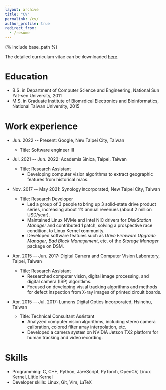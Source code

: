 ```yaml
---
layout: archive
title: "CV"
permalink: /cv/
author_profile: true
redirect_from:
  - /resume
---
```


{% include base_path %}

The detailed curriculum vitae can be downloaded [here](/files/cswong_cv.pdf).

Education
======
* B.S. in Department of Computer Science and Engineering, National Sun Yat-sen University, 2011
* M.S. in Graduate Institute of Biomedical Electronics and Bioinformatics, National Taiwan University, 2015

Work experience
======
* Jun. 2022 -- Present: Google, New Taipei City, Taiwan
  * Title: Software engineer III

* Jul. 2021 -- Jun. 2022: Academia Sinica, Taipei, Taiwan
  * Title: Research Assistant
    * Developing computer vision algorithms to extract geographic features from historical maps.

* Nov. 2017 -- May 2021: Synology Incorporated, New Taipei City, Taiwan
  * Title: Research Developer
    * Led a group of 3 people to bring up 3 solid-state drive product series, increasing about 1% annual revenues (about 2 million USD/year).
    * Maintained Linux NVMe and Intel NIC drivers for _DiskStation Manager_ and contributed 1 patch, solving a prospective race condition, to Linux Kernel community.
    * Developed software features such as _Drive Firmware Upgrade Manager_, _Bad Block Management_, etc. of the _Storage Manager_ package on DSM.
  
* Apr. 2015 -- Jun. 2017: Digital Camera and Computer Vision Laboratory, Taipei, Taiwan
  * Title: Research Assistant
    * Researched computer vision, digital image processing, and digital camera (ISP) algorithms.
    * Focused on developing visual tracking algorithms and methods for defect inspection from X-ray images of printed circuit boards.

* Apr. 2015 -- Jul. 2017: Lumens Digital Optics Incorporated, Hsinchu, Taiwan
  * Title: Technical Consultant Assistant
    * Analyzed computer vision algorithms, including stereo camera calibration, colored filter array interpolation, etc.
    * Developed a camera system on NVIDIA Jetson TX2 platform for human tracking and video recording.

Skills
======
* Programming: C, C++, Python, JaveScript, PyTorch, OpenCV, Linux Kernel,
  Little Kernel
* Developer skills: Linux, Git, Vim, LaTeX
